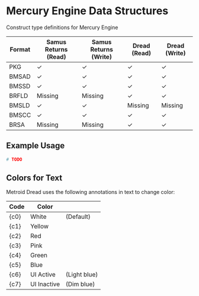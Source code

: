 # Mercury Engine Data Structures
Construct type definitions for Mercury Engine

| Format   | Samus Returns (Read) | Samus Returns (Write) | Dread (Read) | Dread (Write) |
| -------- |----------------------| --------------------- | ------------ | ------------- |
| PKG      | &check;              | &check;               | &check;      | &check;       |
| BMSAD    | &check;              | &check;               | &check;      | &check;       |
| BMSSD    | &check;              | &check;               | &check;      | &check;       |
| BRFLD    | Missing              | Missing               | &check;      | &check;       |
| BMSLD    | &check;              | &check;               | Missing      | Missing       |
| BMSCC    | &check;              | &check;               | &check;      | &check;       |
| BRSA     | Missing              | Missing               | &check;      | &check;       |


## Example Usage

```python
# TODO
```

## Colors for Text

Metroid Dread uses the following annotations in text to change color:

| Code | Color       |              |
|------|-------------|--------------|
| {c0} | White       | (Default)    |
| {c1} | Yellow      |              |
| {c2} | Red         |              |
| {c3} | Pink        |              |
| {c4} | Green       |              |
| {c5} | Blue        |              |
| {c6} | UI Active   | (Light blue) |
| {c7} | UI Inactive | (Dim blue)   |
